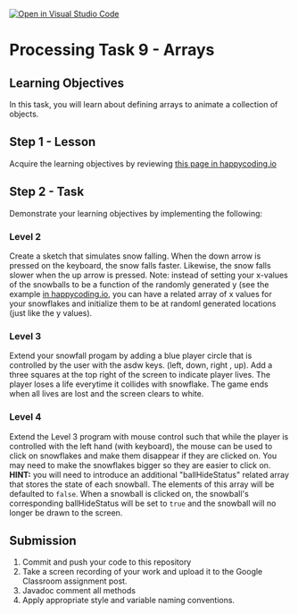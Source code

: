 [![Open in Visual Studio Code](https://classroom.github.com/assets/open-in-vscode-c66648af7eb3fe8bc4f294546bfd86ef473780cde1dea487d3c4ff354943c9ae.svg)](https://classroom.github.com/online_ide?assignment_repo_id=7969215&assignment_repo_type=AssignmentRepo)
# Processing Task 9 - Arrays

## Learning Objectives
In this task, you will learn about defining arrays to animate a collection of objects.


## Step 1 - Lesson
Acquire the learning objectives by reviewing [this page in happycoding.io](https://happycoding.io/tutorials/processing/arrays)

## Step 2 - Task
Demonstrate your learning objectives by implementing the following:
  
### Level 2
Create a sketch that simulates snow falling. When the down arrow is pressed on the keyboard, the snow falls faster.  Likewise, the snow falls slower when the up arrow is pressed.  Note: instead of setting your x-values of the snowballs to be a function of the randomly generated y (see the example [in happycoding.io](https://happycoding.io/tutorials/processing/arrays), you can have a related array of x values for your snowflakes and initialize them to be at randoml generated locations (just like the y values).
  
### Level 3
Extend your snowfall progam by adding a blue player circle that is controlled by the user with the asdw keys.  (left, down, right , up).  Add a three squares at the top right of the screen to indicate player lives.  The player loses a life everytime it collides with snowflake.  The game ends when all lives are lost and the screen clears to white.
  
### Level 4
Extend the Level 3 program with mouse control such that while the player is controlled with the left hand (with keyboard), the mouse can be used to click on snowflakes and make them disappear if they are clicked on.  You may need to make the snowflakes bigger so they are easier to click on.    **HINT:** you will need to introduce an additional "ballHideStatus" related array that stores the state of each snowball.  The elements of this array will be defaulted to `false`. When a snowball is clicked on, the snowball's corresponding ballHideStatus will be set to `true` and the snowball will no longer be drawn to the screen.


## Submission
1. Commit and push your code to this repository
2. Take a screen recording of your work and upload it to the Google Classroom assignment post.
3. Javadoc comment all methods
4. Apply appropriate style and variable naming conventions.
